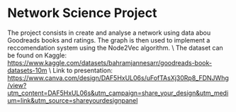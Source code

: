 # Network Science Project
The project consists in create and analyse a network using data abou Goodreads books and ratings. The graph is then used to implement a reccomendation system using the Node2Vec algorithm. \\
The dataset can be found on Kaggle: https://www.kaggle.com/datasets/bahramjannesarr/goodreads-book-datasets-10m \\
Link to presentation: https://www.canva.com/design/DAF5HxUL06s/uFofTAsXj30Rp8_FDNJWhg/view?utm_content=DAF5HxUL06s&utm_campaign=share_your_design&utm_medium=link&utm_source=shareyourdesignpanel
